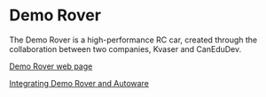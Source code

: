 # Demo Rover
The Demo Rover is a high-performance RC car, created through the collaboration between two companies, Kvaser and CanEduDev.

[Demo Rover web page](https://www.canedudev.com/product/demo-rover/)

[Integrating Demo Rover and Autoware](./markdown/Integrate.md)
